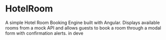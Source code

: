 # HotelRoom
A simple Hotel Room Booking Engine built with Angular. Displays available rooms from a mock API and allows guests to book a room through a modal form with confirmation alerts.
in deve
